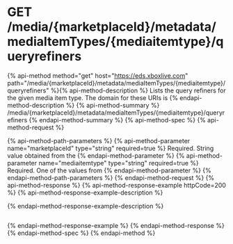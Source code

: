 # GET /media/{marketplaceId}/metadata/mediaItemTypes/{mediaitemtype}/queryrefiners

{% api-method method="get" host="https://eds.xboxlive.com" path="/media/{marketplaceId}/metadata/mediaItemTypes/{mediaitemtype}/queryrefiners" %}{% api-method-description %}
Lists the query refiners for the given media item type. The domain for these URIs is 
{% endapi-method-description %}
{% api-method-summary %}
/media/{marketplaceId}/metadata/mediaItemTypes/{mediaitemtype}/queryrefiners
{% endapi-method-summary %}
{% api-method-spec %}
{% api-method-request %}

{% api-method-path-parameters %}
{% api-method-parameter name="marketplaceId" type="string" required=true %}
Required. String value obtained from the 
{% endapi-method-parameter %}
{% api-method-parameter name="mediaitemtype" type="string" required=true %}
Required. One of the values from 
{% endapi-method-parameter %}
{% endapi-method-path-parameters %}
{% endapi-method-request %}
{% api-method-response %}
{% api-method-response-example httpCode=200 %}
{% api-method-response-example-description %}

{% endapi-method-response-example-description %}

```text
```
{% endapi-method-response-example %}
{% endapi-method-response %}
{% endapi-method-spec %}
{% endapi-method %}
